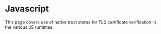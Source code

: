 # Javascript

This page covers use of native trust stores for TLS certificate verification in the various JS runtimes.
